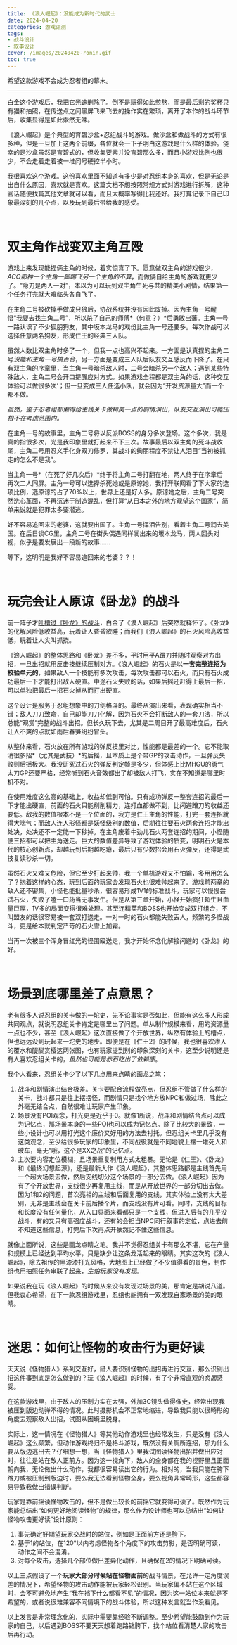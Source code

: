 ```yaml
---
title: 《浪人崛起》：没能成为新时代的武士
date: 2024-04-20
categories: 游戏评测
tags: 
- 战斗设计
- 叙事设计
cover: /images/20240420-ronin.gif
toc: true
---
```

希望这款游戏不会成为忍者组的幕末。

<!--more-->

--------------

白金这个游戏后，我把它光速删除了。倒不是玩得如此煎熬，而是最后剩的奖杯只有猫和拍照，在传送点之间黑屏飞来飞去的操作实在繁琐，离开了本作的战斗环节后，收集显得是如此索然无味。

《浪人崛起》是个典型的育碧沙盒+忍组战斗的游戏。做沙盒和做战斗的方式有很多种，但是一旦加上这两个前缀，各位就会一下子明白这游戏是什么样的体验。侥幸的是沙盒虽然是育碧式的，但收集要素并没育碧那么多，而且小游戏比例也很少，不会走着走着被一堆问号硬控半小时。

我很喜欢这个游戏。这份喜欢里面不知道有多少是对忍组本身的喜欢，但是无论是出自什么原因，喜欢就是喜欢。这篇文档不想按照常规方式对游戏进行拆解，这种官话随便找篇其他文章就可以看，而且大概率写得比我还好。我打算记录下自己印象最深刻的几个点，以及玩到最后带给我的感受。

<br/>

# 双主角作战变双主角互殴

游戏上来发现能捏俩主角的时候，着实惊喜了下。愿意做双主角的游戏很少，*ACO那种一个主角一脚踢飞另一个主角的不算*，而做俩自给主角的游戏就更少了。“隐刀是两人一对”，本以为可以玩到双主角生死与共的精美小剧情，结果第一个任务打完就大难临头各自飞了。

在主角二号被砍掉手做成只狼后，协战系统并没有因此废掉。因为主角一号醒悟“我要去找主角二号”，所以杀了自己的师傅*（何意？）*后勇敢出藩。主角一号一路认识了不少狐朋狗友，其中坂本龙马的戏份比主角一号还要多。每次作战可以选择任意两名狗友，形成仁王的经典三人队。

虽然人数比双主角时多了一个，但我一点也高兴不起来。一方面是认真捏的主角二号*没能和主角一号搞百合*，另一方面是变成三人队后队友交互感反而下降了。在只有双主角的序章里，当主角一号暗杀敌人时，二号会暗杀另一个敌人；遇到某些特殊敌人，主角二号会开口提醒应对方式。如果游戏全程都是双主角的话，这种交互体验可以做很多次‘；但一旦变成三人任选小队，就会因为“开发资源量大”而一个都不做。

*虽然，鉴于忍者组都懒得给主线关卡做精美一点的剧情演出，队友交互演出可能压根不在考虑范围内。*

在主角一号的故事里，主角二号将以反派BOSS的身分多次登场。这个多次，我是真的指很多次，光是我印象里就打起来不下三次。故事最后以双主角的死斗战收尾，主角二号用忍义手化身双刀修罗，其战斗的绚丽程度不禁让人泪目“当初被抓走的怎么不是我”。

当主角一号*（在死了好几次后）*终于将主角二号打翻在地，两人终于在序章后再次二人同屏。主角一号可以选择杀死她或是原谅她，我打开联网看了下大家的选项比例，选原谅的占了70%以上，世界上还是好人多。原谅她之后，主角二号突然洗心革面，不再沉迷于制造混乱，但打算“从日本之外的地方观望这个国家”，简单来说就是犯罪太多要潜逃。

好不容易追回来的老婆，这就要出国了。主角一号挥泪告别，看着主角二号润去美国。在后日谈CG里，主角二号在街头偶遇同样润出来的坂本龙马，两人回头对视，似乎是要发展出一段新的故事……

等下，这明明是我好不容易追回来的老婆？？！

<br/>

# 玩完会让人原谅《卧龙》的战斗

前一阵子才[吐槽过《卧龙》的战斗](https://uynad.github.io/2024/02/27/cyborg/20240228-isshin/)，白金了《浪人崛起》后突然就释怀了。《卧龙》的化解风险低收益高，玩着让人昏昏欲睡；而我们《浪人崛起》的石火风险高收益低，玩着让人尖叫抓挠。

《浪人崛起》的整体思路和《卧龙》差不多，平时用平A蹭刀并随时观察对方出招，一旦出招就用反击技继续压制对方。《浪人崛起》的石火是以**一套完整连招为校验单元的**，如果敌人一个技能有多次攻击，每次攻击都可以石火，而只有石火成功最后一下才能打出敌人硬直。中途石火失败的话，如果后摇还赶得上最后一招，可以单独把最后一招石火掉从而打出硬直。

这个设计是服务于忍组想象中的刀剑格斗的。最终从演出来看，表现确实相当不错；敌人刀刀致命，自己却能刀刀化解，因为石火不会打断敌人的一套刀法，所以总能“观赏”完整的战斗出招。但长久玩下去，尤其是二周目开了最高难度后，石火让人不爽的点就如雨后春笋纷纷冒头。

从整体来看，石火放在所有游戏的弹反技里对比，性能都是最差的一个。它不能取消很多招*（尤其是武技）*的后摇，且本质上是个带GP的攻击动作，一旦弹反失败则后摇极大。我没研究过石火的弹反判定帧是多少，但体感上比MHGU的勇气太刀GP还要严格，经常听到石火音效都出了却被敌人打飞，实在不知道是哪里时机不对。

在使用难度这么高的基础上，收益却低到可怕。只有成功弹反一整套连招的最后一下才能出硬直，前面的石火只能削削精力，连打血都做不到，比闪避蹭刀的收益还要低。敌我的数值根本不是一个位面的，我方是仁王主角的性能，打完一套连招就得大喘气；而敌人连人形怪都是妖怪级别的数值，后期往往要石火两套连招才能出处决，处决还不一定能一下秒掉。在主角废着牛劲儿石火两套连招的期间，小怪随便三招都可以把主角送走。巨大的数值差异导致了游戏体验的质变，明明石火是本代的核心创新点，却越玩到后期越吃瘪，最后只有少数招会用石火弹反，还得是武技复读秒杀一切。

虽然石火又难又危险，但它至少打起来帅，我一个单机游戏又不怕输，多用用怎么了？抱着这样的心态，玩到后面的玩家会发现石火也很难帅起来了。游戏前两章的敌人还不密集，小怪也能批量秒杀，很容易形成1V1的标准战斗，玩家可以慢慢尝试石火，失败了嗑一口药当无事发生。但是从第三章开始，小怪开始疯狂超生且血量巨厚，1V多的局面变得很难处理。甚至连精英和BOSS也开始变成双打组合，不叫盟友的话很容易被一套双打送走。一对一时的石火都能失败丢人，频繁的多怪战斗，更是给本就判定严苛的石火雪上加霜。

当再一次被三个浑身冒红光的怪围殴送走，我才开始怀念化解接闪避的《卧龙》的好。

<br/>

# 场景到底哪里差了点意思？

老有很多人说忍组的关卡做的一坨史，先不论事实是否如此，但能有这么多人形成共同观点，就说明忍组关卡肯定是哪里出了问题。单从制作规模来看，用的资源量一点也不少，甚至《浪人崛起》这次直接做了个开放世界，纵然有体验上的槽点，但也远远没到玩起来一坨史的地步。即便是在《仁王2》的时候，我也很喜欢渗入的覆水和醍醐赏樱这两张图，也有玩家提到别的印象深刻的关卡，这至少说明还是有人喜欢忍组关卡的，*虽然也可能是赤石吃出了依赖感*。

我个人看来，忍组关卡少了以下几点用来点睛的画龙之笔：

1. 战斗和剧情演出结合极差。关卡要配合流程做亮点，但忍组不管做了什么样的关卡，战斗都只是往上摆摆怪，而剧情只是找个地方放NPC和做过场，除此之外毫无结合点，自然很难让玩家产生印象。
2. 场景没有POI观念，打光更是近乎于0。就像1所说，战斗和剧情结合点可以成为记忆点，那场景本身的一些POI也可以成为记忆点。除了比较大的景致，一些小设计也可以用打光这个廉价又好用的方法去衬托。但忍组关卡里几乎没有这类观念，至少给很多玩家的印象里，不同战役就是不同地貌上摆一堆死人和破车，毫无“哦，这个是XX之战”的记忆点。
3. 主次要内容定位模糊，且场景重复利用方式太粗暴。无论是《仁王》、《卧龙》和《最终幻想起源》，还是最新大作《浪人崛起》，其整体思路都是主线首先用一个超大场景去做，然后支线切分这个场景的一部分去做。《浪人崛起》因为有了个开放世界，支线很少再复用主线，而是从开放世界的一部分切出去做。因为1和2的问题，首次亮相的主线和后面复用的支线，其实体验上没有太大差别，无非是主线会在关卡前后播个片，而支线没有片可看。同时，支线的目标和长度没有任何量化，从入口界面来看都只是一个支线，但进入后有的几乎没战斗，有的又只有高强度战斗，还有的会担当NPC同行叙事的定位，点进去前不知道这些信息，打完后下次再点开依然记不住这些信息。

就像上面所说，这些是画龙点睛之笔。我并不觉得忍组关卡有那么不堪，它在产量和规模上已经达到平均水平，只是缺少让这条龙活起来的眼睛。其实这次的《浪人崛起》，除去祖传的黑漆漆打光风格，大地图上已经做了不少值得看的景色，制作组也用拍照任务串联了起来，*生怕玩家没有发现*。

如果说我在玩《浪人崛起》的时候从来没有发现过场景的美，那肯定是胡说八道。但我衷心希望，在下一款忍组游戏里，忍组也能拥有一双发现自家场景的美的眼睛。

<br/>

# 迷思：如何让怪物的攻击行为更好读

天天说《怪物猎人》系列交互好，猎人要识别怪物的出招再进行交互，那么识别出招这件事到底是怎么做到的？玩《浪人崛起》的时候，有了个非常直观的*负面*感受。

在这款游戏里，由于敌人的压制力实在太强，外加3C镜头做得像史，经常出现我被压到版边动弹不得的情况。此时摄影机会不正常地缩进，导致我只能以很畸形的角度去观察敌人出招，试图从困境里脱身。

实际上，这一情况在《怪物猎人》等其他动作游戏里也经常发生，只是没有《浪人崛起》这么频繁。但动作游戏终归不是格斗游戏，既然没有关厕所连招，那为什么要从版边逃出去？仔细想一想，当《怪物猎人》里我试图读怪物出招并做出应对时，往往是站在敌人正前方。因为这一视角下，敌人的全身都在我的视野里且正面朝向我，无论做出什么动作，我都很容易读出它的行为。相对的，当我只能在胯下蹭刀或被压制到版边时，要么我无法看到怪物全身，要么视角非常畸形，这些都容易导致我做出错误判断。

玩家是靠前摇读怪物攻击的，但不是做出较长的前摇它就变得可读了。既然作为玩家能总结出“如何更好地阅读怪物”的规律，那么作为设计师也可以总结出“如何让怪物攻击更好读”设计原则：

1. 事先确定好期望玩家交战时的站位，例如是正面前方还是胯下。
2. 基于1的站位，在120°以内考虑怪物各个角度下的攻击剪影，是否明确可读，动作之间不会混淆。
3. 对每个攻击，选择几个部位做出差异化动作，且确保在2的情况下明确可读。

以上三点假设了一个**玩家大部分时候站在怪物面前**的战斗情景，在允许一定角度误差的情况下，希望怪物的攻击动作能被玩家轻松识别。当玩家偏不站在这个区域时，会不可避免地产生“我在裆下什么都看不见”的情况，因为这一站位本来就是不希望的，或者说很难兼容不同情境下的战斗体验，所以这种发言就当作没看见。

以上发言是非常理念化的，实际中需要靠经验不断调整。至少希望能鼓励到作为玩家的自己，以后遇到BOSS不要天天想着跑路钻胯下，找个站位看清楚人家的攻击后再行动。

<br/>

